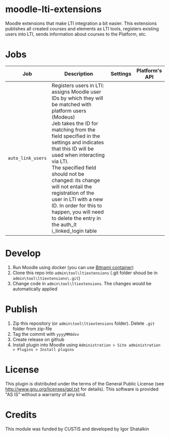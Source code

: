 # moodle-lti-extensions

Moodle extensions that make LTI integration a bit easier. This extensions publishes all created courses and elements as LTI tools, registers existing users into LTI, sends information about courses to the Platform, etc.

# Jobs

| Job | Description | Settings | Platform's API
| --- | --- | --- | --- |
| `auto_link_users` | Registers users in LTI: assigns Moodle user IDs by which they will be matched with platform users (Modeus)<br/>Jeb takes the ID for matching from the field specified in the settings and indicates that this ID will be used when interacting via LTI.<br/>The specified field should not be changed: its change will not entail the registration of the user in LTI with a new ID. In order for this to happen, you will need to delete the entry in the auth_lt i_linked_login table |

# Develop

1. Run Moodle using docker (you can use [Bitnami container](https://hub.docker.com/r/bitnami/moodle))
1. Clone this repo into `admin\tool\ltiextensions` (.git folder shoud be in `admin\tool\ltiextensions\.git`)
1. Change code in `admin\tool\ltiextensions`. The changes would be automatically applied

# Publish

1. Zip this repository (or `admin\tool\ltiextensions` folder). Delete `.git` folder from zip-file
1. Tag the commit with `yyyyMMddvv`
1. Create release on github
1. Install plugin into Moodle using `Administration > Site administration > Plugins > Install plugins`

# License

This plugin is distributed under the terms of the General Public License (see http://www.gnu.org/licenses/gpl.txt for details). This software is provided "AS IS" without a warranty of any kind.

# Credits

This module was funded by CUSTIS and developed by Igor Shatalkin